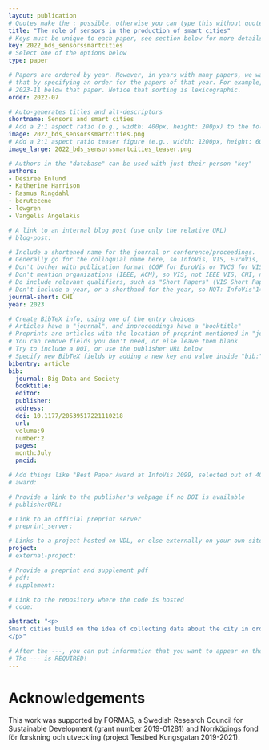 ```yaml
---
layout: publication
# Quotes make the : possible, otherwise you can type this without quotes
title: "The role of sensors in the production of smart cities"
# Keys must be unique to each paper, see section below for more details
key: 2022_bds_sensorssmartcities
# Select one of the options below
type: paper

# Papers are ordered by year. However, in years with many papers, we want some ordering at a lower level. You can do
# that by specifying an order for the papers of that year. For example, 2023-11 will put papers with values lower than
# 2023-11 below that paper. Notice that sorting is lexicographic.
order: 2022-07

# Auto-generates titles and alt-descriptors
shortname: Sensors and smart cities
# Add a 2:1 aspect ratio (e.g., width: 400px, height: 200px) to the folder /assets/images/publications/
image: 2022_bds_sensorssmartcities.png
# Add a 2:1 aspect ratio teaser figure (e.g., width: 1200px, height: 600px) to the folder /assets/images/publications/
image_large: 2022_bds_sensorssmartcities_teaser.png

# Authors in the "database" can be used with just their person "key"
authors:
- Desiree Enlund
- Katherine Harrison
- Rasmus Ringdahl
- borutecene
- lowgren
- Vangelis Angelakis

# A link to an internal blog post (use only the relative URL)
# blog-post:

# Include a shortened name for the journal or conference/proceedings.
# Generally go for the colloquial name here, so InfoVis, VIS, EuroVis, VAST, CHI, TVCG.
# Don't bother with publication format (CGF for EuroVis or TVCG for VIS papers).
# Don't mention organizations (IEEE, ACM), so VIS, not IEEE VIS, CHI, not ACM CHI.
# Do include relevant qualifiers, such as "Short Papers" (VIS Short Papers) or "Posters" (VIS Posters)
# Don't include a year, or a shorthand for the year, so NOT: InfoVis'14
journal-short: CHI
year: 2023

# Create BibTeX info, using one of the entry choices
# Articles have a "journal", and inproceedings have a "booktitle"
# Preprints are articles with the location of preprint mentioned in "journal"
# You can remove fields you don't need, or else leave them blank
# Try to include a DOI, or use the publisher URL below
# Specify new BibTeX fields by adding a new key and value inside "bib:"
bibentry: article
bib:
  journal: Big Data and Society
  booktitle:
  editor:
  publisher:
  address:
  doi: 10.1177/20539517221110218
  url:
  volume:9
  number:2
  pages:
  month:July
  pmcid:

# Add things like "Best Paper Award at InfoVis 2099, selected out of 4000 submissions"
# award:

# Provide a link to the publisher's webpage if no DOI is available
# publisherURL:

# Link to an official preprint server
# preprint_server:

# Links to a project hosted on VDL, or else externally on your own site
project:
# external-project:

# Provide a preprint and supplement pdf
# pdf:
# supplement:

# Link to the repository where the code is hosted
# code:

abstract: "<p>
Smart cities build on the idea of collecting data about the city in order for city administration to be operated more efficiently. Within a research project gathering an interdisciplinary team of researchers – engineers, designers, gender scholars and human geographers – we have been working together using participatory design approaches to explore how paying attention to the diversity of human needs may contribute to making urban spaces comfortable and safe for more people. The project team has deployed sensors collecting data on air quality, sound and mobility in a smart city testbed in Norrköping, Sweden. While these sensors are meant to capture an accurate ‘map’ of the street and what is going on along it, our interdisciplinary conversations around the sensors have revealed the heterogeneity both of smart city planning and spatial formulations of the city. The discussions have given rise to questions regarding the work that goes into constructing the sensor box itself, as well as the work of deploying it, and how these influence the ‘map’ that the sensors produce. In this paper, we draw on Lefebvre to explore how the sensors themselves produce smart spaces. We analyze how the box depends on perceived space to function (e.g. requiring electricity), and simultaneously it produces conceptualizations of space that are influenced by the materiality of the box itself (e.g. sensors being affected by heat and noise). Further, we explore how the (in)visibility of sensor technology influences lived space.
</p>"

# After the ---, you can put information that you want to appear on the website using markdown formatting or HTML. A good example are acknowledgements, extra references, an erratum, etc.
# The --- is REQUIRED!
---
```


# Acknowledgements

This work was supported by FORMAS, a Swedish Research Council for Sustainable Development (grant number 2019-01281) and Norrköpings fond för forskning och utveckling (project Testbed Kungsgatan 2019-2021).